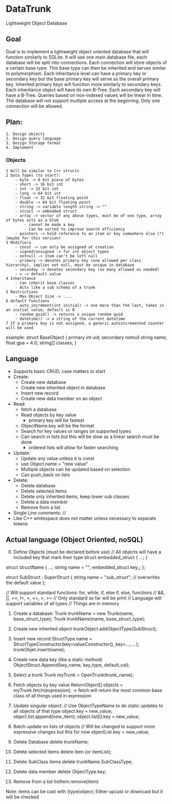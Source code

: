 # DataTrunk
Lightweight Object Database

## Goal
Goal is to implement a lightweight object oriented database that will function similarly to SQLite. It will use one main database file, each database will be split into connections. Each connection will store objects of a certain base type. This base type can then be inherited and serves similar to polymorphism. Each inheritance level can have a primary key or secondary key but the base primary key will serve as the overall primary key. Inherited primary keys will function more similarly to secondary keys. Each inheritance object will have its own B-Tree. Each secondary key will have a B-Tree. Queries based on non-indexed values will be linear in time. The database will not support multiple access at the beginning. Only one connection will be allowed.

## Plan:
    1. Design objects
    2. Design query language
    3. Design Storage format
    4. Implement

### Objects
    1 Will be similar to C++ structs
    2 Data Types (to start):
        - byte -> 8 bit piece of bytes
        - short -> 16 bit int
        - int -> 32 bit int
        - long -> 64 bit int
        - float -> 32 bit floating point
        - double -> 64 bit floating point
        - string -> variable length string -> ""
        - struct -> embedded struct
        - array -> vector of any above types, must be of one type, array of bytes acts as a blob
            - cannot be made a key
            - Can be sorted to improve search efficiency
        - pointers -> hold reference to an item or key somewhere else (*) (maybe for this version)
    3 Modifiers
        - const -> can only be assigned at creation
        - signed/unsigned -> for int object types
        - notnull -> item can't be left null
        - primary -> denotes primary key (one allowed per class hierarchy), implies not null, must be unique in database
        - seconday -> denotes secondary key (as many allowed as needed)
        - = -> default value
    4 Inheritance
        - Can inherit base classes
        - Acts like a sub schema of a trunk
    5 Restrictions
        - Max Object Size -> ....
    6 default functions
        - auto_increment(int initial) -> one more than the last, takes in an initial value, default is 0
        - random_guid() -> returns a unique random guid
        - datetime() -> a string of the current datetime
    7 If a primary key is not assigned, a generic autoincremented counter will be used

example:
struct BaseObject {
    primary int uid;
    secondary notnull string name;
    float gpa = 4.0;
    string[] classes;
}

## Language
- Supports basic CRUD, case matters to start
- Create:
    - Create new database
    - Create new inherited object in database
    - Insert new record
    - Create new data member on an object
- Read:
    - fetch a database
    - Read objects by key value
        - primary key will be fastest
    - ObjectName.key will be the format
    - Search for key values or ranges on supported types
    - Can search in lists but this will be slow as a linear search must be done
        - ordered lists will allow for faster searching
- Update:
    - Update any value unless it is const
    - use Object.name = "new value" 
    - Multiple objects can be updated based on selection
    - Can push_back on lists
- Delete:
    - Delete database
    - Delete selected items
    - Delete only inherited items, keep lower sub classes
    - Delete a data member
    - Remove from a list
- Single Line comments: //
- Like C++ whitespace does not matter unless necessary to separate tokens

## Actual language (Object Oriented, noSQL)
0. Define Objects (must be declared before use) // All objects will have a included key that mark their type
struct embedded_struct {
    ...;
}

struct structName {
    ...;
    string name = "";
    embedded_struct key_;
};

struct SubStruct : SuperStruct {
    string name = "sub_struct"; // overwrites the default value
};

// Will support standard functions: for, while, if, else if, else, functions
// &&, ||, ==, !=, <, <=, >, >=
// Only standard so far will be print
// Language will support variables of all types
// Things are in memory


1. Create a database:
Trunk trunkName = new Trunk(name, base_struct_type);
Trunk trunkName(name, base_struct_type);

2. Create new inherited object
trunkObject.addObjectType(SubStruct);

3. Insert new record
StructType name = StructTypeConstructor(key=valueConstructor(), key=..., ...);
trunkObjet.insert(name);

4. Create new data key (like a static method)
ObjectStruct.Append(key_name, key_type, default_val);

5. Select a trunk
Trunk myTrunk = OpenTrunk(trunk_name);

6. Fetch objects by key value
ReturnObject[] objects = myTrunk.fetch(expression);
-> fetch will return the most common base class of all things used in expression

7. Update singular object: // Use ObjectTypeName to do static updates to all objects of that type
    object.key = new_value;
    object.list.append(new_item);
    object.list[i].key = new_value;

8. Batch update on lists of objects // Will be changed to support more expressive changes but this for now
    objectList.key = new_value;

9. Delete Database
delete trunkName;

10. Delete selected items
delete item (or itemList);

11. Delete SubClass items
delete trunkName.SubClassType;

12. Delete data member
delete ObjectType.key;

13. Remove from a list
listItem.remove(item)

Note: items can be cast with (type)object; Either upcast or downcast but it will be checked



